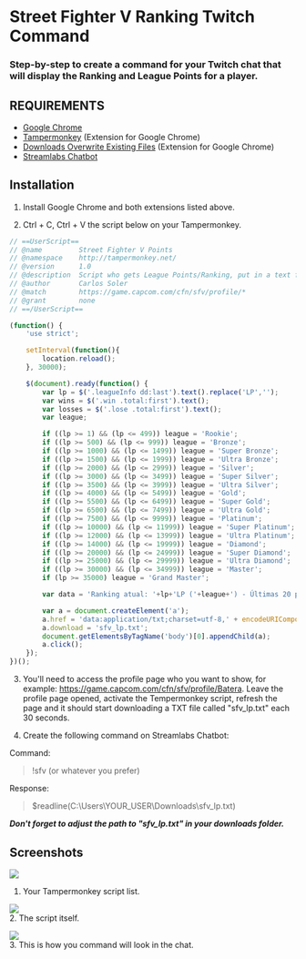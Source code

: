 # Street Fighter V Ranking Twitch Command
### Step-by-step to create a command for your Twitch chat that will display the Ranking and League Points for a player.

## REQUIREMENTS

* [Google Chrome](https://www.google.com.br/chrome/)
* [Tampermonkey](http://tampermonkey.net/) (Extension for Google Chrome)
* [Downloads Overwrite Existing Files](https://chrome.google.com/webstore/detail/downloads-overwrite-exist/fkomnceojfhfkgjgcijfahmgeljomcfk) (Extension for Google Chrome)
* [Streamlabs Chatbot](https://streamlabs.com/chatbot)

## Installation

1. Install Google Chrome and both extensions listed above.

2. Ctrl + C, Ctrl + V the script below on your Tampermonkey.

````javascript
// ==UserScript==
// @name         Street Fighter V Points
// @namespace    http://tampermonkey.net/
// @version      1.0
// @description  Script who gets League Points/Ranking, put in a text file and download.
// @author       Carlos Soler
// @match        https://game.capcom.com/cfn/sfv/profile/*
// @grant        none
// ==/UserScript==

(function() {
    'use strict';

    setInterval(function(){
        location.reload();
    }, 30000);

    $(document).ready(function() {
        var lp = $('.leagueInfo dd:last').text().replace('LP','');
        var wins = $('.win .total:first').text();
        var losses = $('.lose .total:first').text();
        var league;

        if ((lp >= 1) && (lp <= 499)) league = 'Rookie';
        if ((lp >= 500) && (lp <= 999)) league = 'Bronze';
        if ((lp >= 1000) && (lp <= 1499)) league = 'Super Bronze';
        if ((lp >= 1500) && (lp <= 1999)) league = 'Ultra Bronze';
        if ((lp >= 2000) && (lp <= 2999)) league = 'Silver';
        if ((lp >= 3000) && (lp <= 3499)) league = 'Super Silver';
        if ((lp >= 3500) && (lp <= 3999)) league = 'Ultra Silver';
        if ((lp >= 4000) && (lp <= 5499)) league = 'Gold';
        if ((lp >= 5500) && (lp <= 6499)) league = 'Super Gold';
        if ((lp >= 6500) && (lp <= 7499)) league = 'Ultra Gold';
        if ((lp >= 7500) && (lp <= 9999)) league = 'Platinum';
        if ((lp >= 10000) && (lp <= 11999)) league = 'Super Platinum';
        if ((lp >= 12000) && (lp <= 13999)) league = 'Ultra Platinum';
        if ((lp >= 14000) && (lp <= 19999)) league = 'Diamond';
        if ((lp >= 20000) && (lp <= 24999)) league = 'Super Diamond';
        if ((lp >= 25000) && (lp <= 29999)) league = 'Ultra Diamond';
        if ((lp >= 30000) && (lp <= 34999)) league = 'Master';
        if (lp >= 35000) league = 'Grand Master';

        var data = 'Ranking atual: '+lp+'LP ('+league+') - Últimas 20 partidas: '+wins+' vitórias / '+losses+' derrotas';

        var a = document.createElement('a');
        a.href = 'data:application/txt;charset=utf-8,' + encodeURIComponent(data);
        a.download = 'sfv_lp.txt';
        document.getElementsByTagName('body')[0].appendChild(a);
        a.click();
    });
})();
````

3. You'll need to access the profile page who you want to show, for example: https://game.capcom.com/cfn/sfv/profile/Batera. Leave the profile page opened, activate the Tempermonkey script, refresh the page and it should start downloading a TXT file called "sfv_lp.txt" each 30 seconds.

4. Create the following command on Streamlabs Chatbot:

Command:
>!sfv (or whatever you prefer)

Response:
>$readline(C:\Users\YOUR_USER\Downloads\sfv_lp.txt)

<strong><i>Don't forget to adjust the path to "sfv_lp.txt" in your downloads folder.</i></strong>

## Screenshots
![](https://i.gyazo.com/3ccbdbd164fbcbbae85ecdc492936be8.png)   
1. Your Tampermonkey script list.   

![](https://i.gyazo.com/a7d97ad6c14c4bae146eabc7c78d032c.png)   
2. The script itself.   

![](https://i.gyazo.com/6b8bc9ad1f02fc1854124181ed427c85.png)   
3. This is how you command will look in the chat.   
